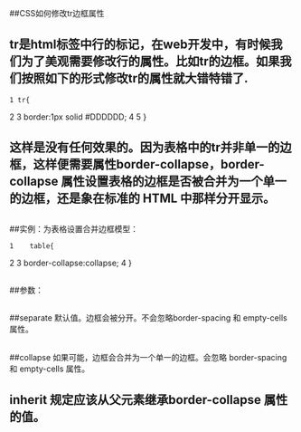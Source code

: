 ##CSS如何修改tr边框属性

##
## tr是html标签中行的标记，在web开发中，有时候我们为了美观需要修改行的属性。比如tr的边框。如果我们按照如下的形式修改tr的属性就大错特错了.	1 tr{2 3    border:1px  solid #DDDDDD;4 5 	}

##
##

##
## 这样是没有任何效果的。因为表格中的tr并非单一的边框，这样便需要属性border-collapse，border-collapse 属性设置表格的边框是否被合并为一个单一的边框，还是象在标准的 HTML 中那样分开显示。

##
##实例：为表格设置合并边框模型：	1    table{2 3       border-collapse:collapse;4    	}

##
##

##
##参数：

##
##separate 默认值。边框会被分开。不会忽略border-spacing 和 empty-cells 属性。

##
##collapse 如果可能，边框会合并为一个单一的边框。会忽略 border-spacing 和 empty-cells 属性。

##
## inherit 规定应该从父元素继承border-collapse 属性的值。